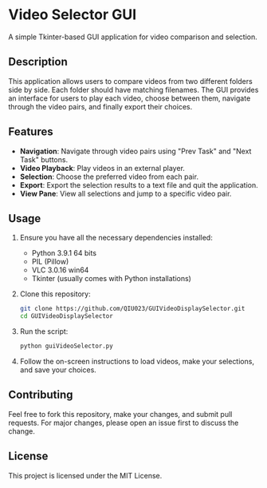 
# Video Selector GUI

A simple Tkinter-based GUI application for video comparison and selection.

## Description

This application allows users to compare videos from two different folders side by side. Each folder should have matching filenames. The GUI provides an interface for users to play each video, choose between them, navigate through the video pairs, and finally export their choices.

## Features

- **Navigation**: Navigate through video pairs using "Prev Task" and "Next Task" buttons.
- **Video Playback**: Play videos in an external player.
- **Selection**: Choose the preferred video from each pair.
- **Export**: Export the selection results to a text file and quit the application.
- **View Pane**: View all selections and jump to a specific video pair.

## Usage

1. Ensure you have all the necessary dependencies installed:
    - Python 3.9.1 64 bits
    - PIL (Pillow)
    - VLC 3.0.16 win64
    - Tkinter (usually comes with Python installations)

2. Clone this repository:

    ```bash
    git clone https://github.com/QIU023/GUIVideoDisplaySelector.git
    cd GUIVideoDisplaySelector
    ```

3. Run the script:

    ```bash
    python guiVideoSelector.py
    ```

4. Follow the on-screen instructions to load videos, make your selections, and save your choices.

## Contributing

Feel free to fork this repository, make your changes, and submit pull requests. For major changes, please open an issue first to discuss the change.

## License

This project is licensed under the MIT License.
